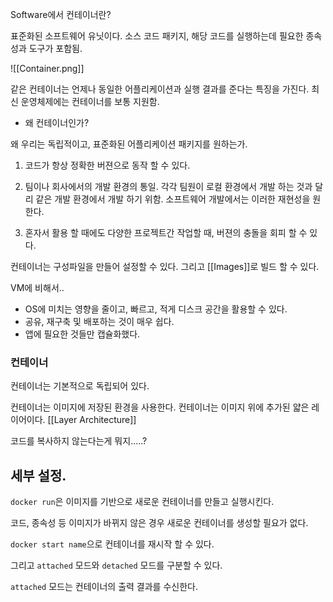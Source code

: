 Software에서 컨테이너란?

표준화된 소프트웨어 유닛이다. 
소스 코드 패키지, 해당 코드를 실행하는데 필요한 종속성과 도구가 포함됨. 



![[Container.png]]

같은 컨테이너는 언제나 동일한 어플리케이션과 실행 결과를 준다는 특징을 가진다.
최신 운영체제에는 컨테이너를 보통 지원함.

- 왜 컨테이너인가?

왜 우리는 독립적이고, 표준화된 어플리케이션 패키지를 원하는가. 

1. 코드가 항상 정확한 버젼으로 동작 할 수 있다. 
2. 팀이나 회사에서의 개발 환경의 통일. 각각 팀원이 로컬 환경에서 개발 하는 것과 달리 같은 개발 환경에서 개발 하기 위함.
소프트웨어 개발에서는 이러한 재현성을 원한다.

3. 혼자서 활용 할 때에도 다양한 프로젝트간 작업할 때, 버젼의 충돌을 회피 할 수 있다.  


컨테이너는 구성파일을 만들어 설정할 수 있다. 그리고 [[Images]]로 빌드 할 수 있다.


VM에 비해서..
- OS에 미치는 영향을 줄이고, 빠르고, 적게 디스크 공간을 활용할 수 있다.
- 공유, 재구축 및 배포하는 것이 매우 쉽다. 
- 앱에 필요한 것들만 캡슐화했다. 



### 컨테이너

컨테이너는 기본적으로 독립되어 있다. 

컨테이너는 이미지에 저장된 환경을 사용한다. 컨테이너는 이미지 위에 추가된 얇은 레이어이다. [[Layer Architecture]]

코드를 복사하지 않는다는게 뭐지.....?


## 세부 설정. 


`docker run`은 이미지를 기반으로 새로운 컨테이너를 만들고 실행시킨다. 

코드, 종속성 등 이미지가 바뀌지 않은 경우 새로운 컨테이너를 생성할 필요가 없다. 

`docker start name`으로 컨테이너를 재시작 할 수 있다. 

그리고 `attached` 모드와 `detached` 모드를 구분할 수 있다. 

`attached` 모드는 컨테이너의 출력 결과를 수신한다. 
